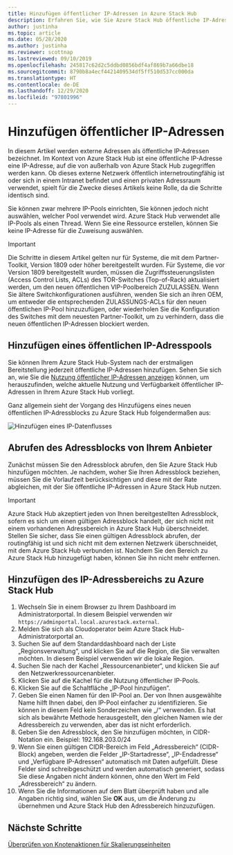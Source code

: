 ```yaml
---
title: Hinzufügen öffentlicher IP-Adressen in Azure Stack Hub
description: Erfahren Sie, wie Sie Azure Stack Hub öffentliche IP-Adressen hinzufügen.
author: justinha
ms.topic: article
ms.date: 05/28/2020
ms.author: justinha
ms.reviewer: scottnap
ms.lastreviewed: 09/10/2019
ms.openlocfilehash: 245817c62d2c5ddbd0856bdf4af869b7a66dbe18
ms.sourcegitcommit: 8790b8a4ecf4421409534df5ff510d537cc000da
ms.translationtype: HT
ms.contentlocale: de-DE
ms.lasthandoff: 12/29/2020
ms.locfileid: "97801996"
---
```

# <a name="add-public-ip-addresses"></a>Hinzufügen öffentlicher IP-Adressen

In diesem Artikel werden externe Adressen als öffentliche IP-Adressen bezeichnet. Im Kontext von Azure Stack Hub ist eine öffentliche IP-Adresse eine IP-Adresse, auf die von außerhalb von Azure Stack Hub zugegriffen werden kann. Ob dieses externe Netzwerk öffentlich internetroutingfähig ist oder sich in einem Intranet befindet und einen privaten Adressraum verwendet, spielt für die Zwecke dieses Artikels keine Rolle, da die Schritte identisch sind. 

Sie können zwar mehrere IP-Pools einrichten, Sie können jedoch nicht auswählen, welcher Pool verwendet wird. Azure Stack Hub verwendet alle IP-Pools als einen Thread. Wenn Sie eine Ressource erstellen, können Sie keine IP-Adresse für die Zuweisung auswählen.

> [!IMPORTANT]
> Die Schritte in diesem Artikel gelten nur für Systeme, die mit dem Partner-Toolkit, Version 1809 oder höher bereitgestellt wurden. Für Systeme, die vor Version 1809 bereitgestellt wurden, müssen die Zugriffssteuerungslisten (Access Control Lists, ACLs) des TOR-Switches (Top-of-Rack) aktualisiert werden, um den neuen öffentlichen VIP-Poolbereich ZUZULASSEN. Wenn Sie ältere Switchkonfigurationen ausführen, wenden Sie sich an ihren OEM, um entweder die entsprechenden ZULASSUNGS-ACLs für den neuen öffentlichen IP-Pool hinzuzufügen, oder wiederholen Sie die Konfiguration des Switches mit dem neuesten Partner-Toolkit, um zu verhindern, dass die neuen öffentlichen IP-Adressen blockiert werden.

## <a name="add-a-public-ip-address-pool"></a>Hinzufügen eines öffentlichen IP-Adresspools
Sie können Ihrem Azure Stack Hub-System nach der erstmaligen Bereitstellung jederzeit öffentliche IP-Adressen hinzufügen. Sehen Sie sich an, wie Sie die [Nutzung öffentlicher IP-Adressen anzeigen](azure-stack-viewing-public-ip-address-consumption.md) können, um herauszufinden, welche aktuelle Nutzung und Verfügbarkeit öffentlicher IP-Adressen in Ihrem Azure Stack Hub vorliegt.

Ganz allgemein sieht der Vorgang des Hinzufügens eines neuen öffentlichen IP-Adressblocks zu Azure Stack Hub folgendermaßen aus:

 ![Hinzufügen eines IP-Datenflusses](media/azure-stack-add-ips/flow.svg)

## <a name="obtain-the-address-block-from-your-provider"></a>Abrufen des Adressblocks von Ihrem Anbieter
Zunächst müssen Sie den Adressblock abrufen, den Sie Azure Stack Hub hinzufügen möchten. Je nachdem, woher Sie Ihren Adressblock beziehen, müssen Sie die Vorlaufzeit berücksichtigen und diese mit der Rate abgleichen, mit der Sie öffentliche IP-Adressen in Azure Stack Hub nutzen.

> [!IMPORTANT]
> Azure Stack Hub akzeptiert jeden von Ihnen bereitgestellten Adressblock, sofern es sich um einen gültigen Adressblock handelt, der sich nicht mit einem vorhandenen Adressbereich in Azure Stack Hub überschneidet. Stellen Sie sicher, dass Sie einen gültigen Adressblock abrufen, der routingfähig ist und sich nicht mit dem externen Netzwerk überschneidet, mit dem Azure Stack Hub verbunden ist. Nachdem Sie den Bereich zu Azure Stack Hub hinzugefügt haben, können Sie ihn nicht mehr entfernen.

## <a name="add-the-ip-address-range-to-azure-stack-hub"></a>Hinzufügen des IP-Adressbereichs zu Azure Stack Hub

1. Wechseln Sie in einem Browser zu Ihrem Dashboard im Administratorportal. In diesem Beispiel verwenden wir `https://adminportal.local.azurestack.external`.
2. Melden Sie sich als Cloudoperator beim Azure Stack Hub-Administratorportal an.
3. Suchen Sie auf dem Standarddashboard nach der Liste „Regionsverwaltung“, und klicken Sie auf die Region, die Sie verwalten möchten. In diesem Beispiel verwenden wir die lokale Region.
4. Suchen Sie nach der Kachel „Ressourcenanbieter“, und klicken Sie auf den Netzwerkressourcenanbieter.
5. Klicken Sie auf die Kachel für die Nutzung öffentlicher IP-Pools.
6. Klicken Sie auf die Schaltfläche „IP-Pool hinzufügen“.
7. Geben Sie einen Namen für den IP-Pool an. Der von Ihnen ausgewählte Name hilft Ihnen dabei, den IP-Pool einfacher zu identifizieren. Sie können in diesem Feld kein Sonderzeichen wie „/“ verwenden. Es hat sich als bewährte Methode herausgestellt, den gleichen Namen wie der Adressbereich zu verwenden, aber das ist nicht erforderlich.
8. Geben Sie den Adressblock, den Sie hinzufügen möchten, in CIDR-Notation ein. Beispiel: 192.168.203.0/24
9. Wenn Sie einen gültigen CIDR-Bereich im Feld „Adressbereich“ (CIDR-Block) angeben, werden die Felder „IP-Startadresse“, „IP-Endadresse“ und „Verfügbare IP-Adressen“ automatisch mit Daten aufgefüllt. Diese Felder sind schreibgeschützt und werden automatisch generiert, sodass Sie diese Angaben nicht ändern können, ohne den Wert im Feld „Adressbereich“ zu ändern.
10. Wenn Sie die Informationen auf dem Blatt überprüft haben und alle Angaben richtig sind, wählen Sie **OK** aus, um die Änderung zu übernehmen und Azure Stack Hub den Adressbereich hinzuzufügen.


## <a name="next-steps"></a>Nächste Schritte 
[Überprüfen von Knotenaktionen für Skalierungseinheiten](azure-stack-node-actions.md)
